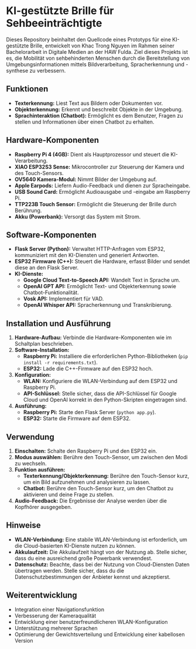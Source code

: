 # KI-gestützte Brille für Sehbeeinträchtigte

Dieses Repository beinhaltet den Quellcode eines Prototyps für eine KI-gestützte Brille, entwickelt von Khac Trong Nguyen im Rahmen seiner Bachelorarbeit in Digitale Medien an der HAW Fulda. Ziel dieses Projekts ist es, die Mobilität von sehbehinderten Menschen durch die Bereitstellung von Umgebungsinformationen mittels Bildverarbeitung, Spracherkennung und -synthese zu verbessern.

## Funktionen

* **Texterkennung:** Liest Text aus Bildern oder Dokumenten vor.
* **Objekterkennung:** Erkennt und beschreibt Objekte in der Umgebung.
* **Sprachinteraktion (Chatbot):** Ermöglicht es dem Benutzer, Fragen zu stellen und Informationen über einen Chatbot zu erhalten.

## Hardware-Komponenten

* **Raspberry Pi 4 (4GB):** Dient als Hauptprozessor und steuert die KI-Verarbeitung.
* **XIAO ESP32S3 Sense:** Mikrocontroller zur Steuerung der Kamera und des Touch-Sensors.
* **OV5640 Kamera-Modul:** Nimmt Bilder der Umgebung auf.
* **Apple Earpods:** Liefern Audio-Feedback und dienen zur Spracheingabe.
* **USB Sound Card:** Ermöglicht Audioausgabe und -eingabe am Raspberry Pi.
* **TTP223B Touch Sensor:** Ermöglicht die Steuerung der Brille durch Berührung.
* **Akku (Powerbank):** Versorgt das System mit Strom.

## Software-Komponenten

* **Flask Server (Python):** Verwaltet HTTP-Anfragen vom ESP32, kommuniziert mit den KI-Diensten und generiert Antworten.
* **ESP32 Firmware (C++):** Steuert die Hardware, erfasst Bilder und sendet diese an den Flask Server.
* **KI-Dienste:**
    * **Google Cloud Text-to-Speech API:** Wandelt Text in Sprache um.
    * **OpenAI GPT API:** Ermöglicht Text- und Objekterkennung sowie Chatbot-Funktionalität.
    * **Vosk API:** Implementiert für VAD.
    * **OpenAI Whisper API:** Spracherkennung und Transkribierung.

## Installation und Ausführung

1. **Hardware-Aufbau:** Verbinde die Hardware-Komponenten wie im Schaltplan beschrieben.
2. **Software-Installation:**
    * **Raspberry Pi:** Installiere die erforderlichen Python-Bibliotheken (`pip install -r requirements.txt`).
    * **ESP32:** Lade die C++-Firmware auf den ESP32 hoch.
3. **Konfiguration:**
    * **WLAN:** Konfiguriere die WLAN-Verbindung auf dem ESP32 und Raspberry Pi.
    * **API-Schlüssel:** Stelle sicher, dass die API-Schlüssel für Google Cloud und OpenAI korrekt in den Python-Skripten eingetragen sind.
4. **Ausführung:**
    * **Raspberry Pi:** Starte den Flask Server (`python app.py`).
    * **ESP32:** Starte die Firmware auf dem ESP32.

## Verwendung

1. **Einschalten:** Schalte den Raspberry Pi und den ESP32 ein.
2. **Modus auswählen:** Berühre den Touch-Sensor, um zwischen den Modi zu wechseln.
3. **Funktion ausführen:**
    * **Texterkennung/Objekterkennung:** Berühre den Touch-Sensor kurz, um ein Bild aufzunehmen und analysieren zu lassen.
    * **Chatbot:** Berühre den Touch-Sensor kurz, um den Chatbot zu aktivieren und deine Frage zu stellen.
4. **Audio-Feedback:** Die Ergebnisse der Analyse werden über die Kopfhörer ausgegeben.

## Hinweise

* **WLAN-Verbindung:** Eine stabile WLAN-Verbindung ist erforderlich, um die Cloud-basierten KI-Dienste nutzen zu können.
* **Akkulaufzeit:** Die Akkulaufzeit hängt von der Nutzung ab. Stelle sicher, dass du eine ausreichend große Powerbank verwendest.
* **Datenschutz:** Beachte, dass bei der Nutzung von Cloud-Diensten Daten übertragen werden. Stelle sicher, dass du die Datenschutzbestimmungen der Anbieter kennst und akzeptierst.

## Weiterentwicklung

* Integration einer Navigationsfunktion
* Verbesserung der Kameraqualität
* Entwicklung einer benutzerfreundlicheren WLAN-Konfiguration
* Unterstützung mehrerer Sprachen
* Optimierung der Gewichtsverteilung und Entwicklung einer kabellosen Version
